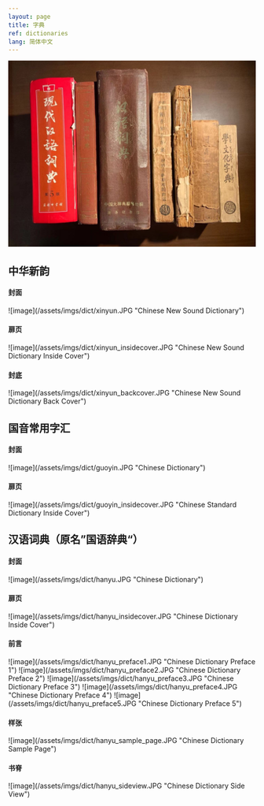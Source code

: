 ```yaml
---
layout: page
title: 字典
ref: dictionaries
lang: 简体中文
---
```

![image](/assets/imgs/dict/dictionaries.JPG "Dictionaries")

<h2>中华新韵</h2>
<h4>封面</h4>
![image](/assets/imgs/dict/xinyun.JPG "Chinese New Sound Dictionary")
<h4>扉页</h4>
![image](/assets/imgs/dict/xinyun_insidecover.JPG "Chinese New Sound Dictionary Inside Cover")
<h4>封底</h4>
![image](/assets/imgs/dict/xinyun_backcover.JPG "Chinese New Sound Dictionary Back Cover")

<h2>国音常用字汇</h2>
<h4>封面</h4>
![image](/assets/imgs/dict/guoyin.JPG "Chinese Dictionary")
<h4>扉页</h4>
![image](/assets/imgs/dict/guoyin_insidecover.JPG "Chinese Standard Dictionary Inside Cover")

<h2>汉语词典（原名”国语辞典“）</h2>
<h4>封面</h4>
![image](/assets/imgs/dict/hanyu.JPG "Chinese Dictionary")

<h4>扉页</h4>
![image](/assets/imgs/dict/hanyu_insidecover.JPG "Chinese Dictionary Inside Cover")

<h4>前言</h4>
![image](/assets/imgs/dict/hanyu_preface1.JPG "Chinese Dictionary Preface 1")
![image](/assets/imgs/dict/hanyu_preface2.JPG "Chinese Dictionary Preface 2")
![image](/assets/imgs/dict/hanyu_preface3.JPG "Chinese Dictionary Preface 3")
![image](/assets/imgs/dict/hanyu_preface4.JPG "Chinese Dictionary Preface 4")
![image](/assets/imgs/dict/hanyu_preface5.JPG "Chinese Dictionary Preface 5")

<h4>样张</h4>
![image](/assets/imgs/dict/hanyu_sample_page.JPG "Chinese Dictionary Sample Page")

<h4>书脊</h4>
![image](/assets/imgs/dict/hanyu_sideview.JPG "Chinese Dictionary Side View")

